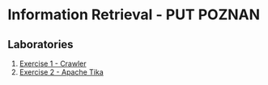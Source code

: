 # Information Retrieval - PUT POZNAN

## Laboratories
  1. [Exercise 1 - Crawler](../master/Exercise_1)  
  2. [Exercise 2 - Apache Tika](../master/Exercise_2)
